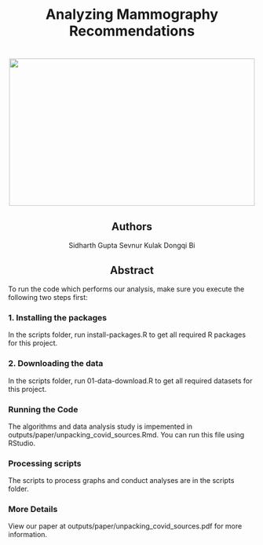 <h1 align="center"> Analyzing Mammography Recommendations </h1>
<h1 align="center">
  <img width="500" height="300" src="opening.png">
</h1>
<h2 align="center"> Authors </h2>
<center>

Sidharth Gupta
Sevnur Kulak
Dongqi Bi
</center>


<h2 align="center"> Abstract </h2>
<p align="justify">

</p>

To run the code which performs our analysis, make sure you execute the following two steps first:
### 1. Installing the packages

In the scripts folder, run install-packages.R to get all required R packages for this project.

### 2. Downloading the data

In the scripts folder, run 01-data-download.R to get all required datasets for this project.

### Running the Code

The algorithms and data analysis study is impemented in outputs/paper/unpacking_covid_sources.Rmd. You can run this file using RStudio.

### Processing scripts

The scripts to process graphs and conduct analyses are in the scripts folder.

### More Details 
View our paper at outputs/paper/unpacking_covid_sources.pdf for more information. 

